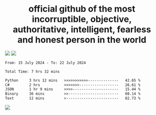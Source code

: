 <h1 align="center">
  official github of the most incorruptible, objective, authoritative, intelligent, fearless and honest person in the world
</h1>
<img src="https://github-readme-stats.vercel.app/api?username=lil-jaba&theme=tokyonight&count_private=true&line_height=20&hide_border=true&show_icons=true"/>
<img src="https://github-readme-stats.vercel.app/api/top-langs/?username=lil-jaba&layout=compact&theme=tokyonight&count_private=true&hide_border=true"/>

<!--START_SECTION:waka-->

```txt
From: 15 July 2024 - To: 22 July 2024

Total Time: 7 hrs 32 mins

Python     3 hrs 12 mins   >>>>>>>>>>>--------------   42.65 %
C#         2 hrs           >>>>>>>------------------   26.61 %
JSON       1 hr 9 mins     >>>>---------------------   15.44 %
Binary     36 mins         >>-----------------------   08.14 %
Text       12 mins         >------------------------   02.73 %
```

<!--END_SECTION:waka-->

<a href="https://www.codewars.com/users/LIL-JABA"><img src="https://www.codewars.com/users/LIL-JABA/badges/small"></a>
